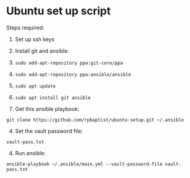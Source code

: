 # Ubuntu set up script

Steps required:

1. Set up ssh keys  

2. Install git and ansible:

  1. `sudo add-apt-repository ppa:git-core/ppa`
  2. `sudo add-apt-repository ppa:ansible/ansible`
  3. `sudo apt update`
  4. `sudo apt install git ansible`

3. Get this ansible playbook:

  `git clone https://github.com/rpbaptist/ubuntu-setup.git ~/.ansible`

4. Set the vault password file:

  `vault-pass.txt`

4. Run ansible:

  `ansible-playbook ~/.ansible/main.yml --vault-password-file vault-pass.txt`
